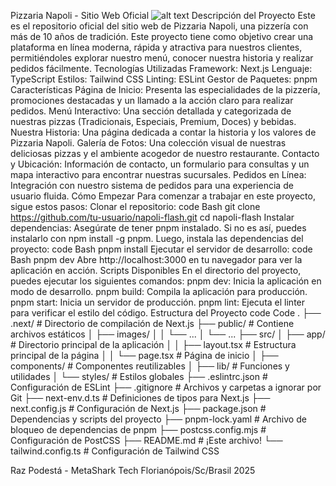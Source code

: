 Pizzaria Napoli - Sitio Web Oficial
![alt text](https://raw.githubusercontent.com/alvarosaburido/react-pizza-landing/main/public/images/logo.png)
Descripción del Proyecto
Este es el repositorio oficial del sitio web de Pizzaria Napoli, una pizzería con más de 10 años de tradición. Este proyecto tiene como objetivo crear una plataforma en línea moderna, rápida y atractiva para nuestros clientes, permitiéndoles explorar nuestro menú, conocer nuestra historia y realizar pedidos fácilmente.
Tecnologías Utilizadas
Framework: Next.js
Lenguaje: TypeScript
Estilos: Tailwind CSS
Linting: ESLint
Gestor de Paquetes: pnpm
Características
Página de Inicio: Presenta las especialidades de la pizzería, promociones destacadas y un llamado a la acción claro para realizar pedidos.
Menú Interactivo: Una sección detallada y categorizada de nuestras pizzas (Tradicionais, Especiais, Premium, Doces) y bebidas.
Nuestra Historia: Una página dedicada a contar la historia y los valores de Pizzaria Napoli.
Galería de Fotos: Una colección visual de nuestras deliciosas pizzas y el ambiente acogedor de nuestro restaurante.
Contacto y Ubicación: Información de contacto, un formulario para consultas y un mapa interactivo para encontrar nuestras sucursales.
Pedidos en Línea: Integración con nuestro sistema de pedidos para una experiencia de usuario fluida.
Cómo Empezar
Para comenzar a trabajar en este proyecto, sigue estos pasos:
Clonar el repositorio:
code
Bash
git clone https://github.com/tu-usuario/napoli-flash.git
cd napoli-flash
Instalar dependencias:
Asegúrate de tener pnpm instalado. Si no es así, puedes instalarlo con npm install -g pnpm. Luego, instala las dependencias del proyecto:
code
Bash
pnpm install
Ejecutar el servidor de desarrollo:
code
Bash
pnpm dev
Abre http://localhost:3000 en tu navegador para ver la aplicación en acción.
Scripts Disponibles
En el directorio del proyecto, puedes ejecutar los siguientes comandos:
pnpm dev: Inicia la aplicación en modo de desarrollo.
pnpm build: Compila la aplicación para producción.
pnpm start: Inicia un servidor de producción.
pnpm lint: Ejecuta el linter para verificar el estilo del código.
Estructura del Proyecto
code
Code
.
├── .next/                  # Directorio de compilación de Next.js
├── public/                 # Contiene archivos estáticos
│   ├── images/
│   │   └── ...
│   └── ...
├── src/
│   ├── app/                # Directorio principal de la aplicación
│   │   ├── layout.tsx      # Estructura principal de la página
│   │   └── page.tsx        # Página de inicio
│   ├── components/         # Componentes reutilizables
│   ├── lib/                # Funciones y utilidades
│   └── styles/             # Estilos globales
├── .eslintrc.json          # Configuración de ESLint
├── .gitignore              # Archivos y carpetas a ignorar por Git
├── next-env.d.ts           # Definiciones de tipos para Next.js
├── next.config.js          # Configuración de Next.js
├── package.json            # Dependencias y scripts del proyecto
├── pnpm-lock.yaml          # Archivo de bloqueo de dependencias de pnpm
├── postcss.config.mjs      # Configuración de PostCSS
├── README.md               # ¡Este archivo!
└── tailwind.config.ts      # Configuración de Tailwind CSS

Raz Podestá - MetaShark Tech
Florianópois/Sc/Brasil
2025
